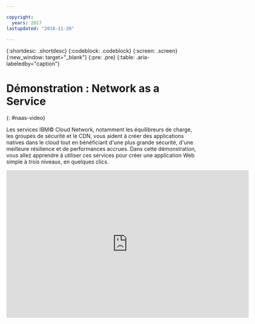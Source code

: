 ```yaml
---

copyright:
  years: 2017
lastupdated: "2018-11-20"

---
```


{:shortdesc: .shortdesc}
{:codeblock: .codeblock}
{:screen: .screen}
{:new_window: target="_blank"}
{:pre: .pre}
{:table: .aria-labeledby="caption"}

# Démonstration : Network as a Service
{: #naas-video}

Les services IBM© Cloud Network, notamment les équilibreurs de charge, les groupes de sécurité et le CDN, vous aident à créer des applications natives dans le cloud tout en bénéficiant d'une plus grande sécurité, d'une meilleure résilience et de performances accrues. Dans cette démonstration, vous allez apprendre à utiliser ces services pour créer une application Web simple à trois niveaux, en quelques clics.

<p>
  <div class="embed-responsive embed-responsive-16by9">
    <iframe class="embed-responsive-item" id="youtubeplayer" type="text/html" title="web-app-security-groups-load-balancer-cdn" width="640" height="390" src="https://www.youtube.com/embed/LRvNCXvtkX0?rel=0" frameborder="0" webkitallowfullscreen mozallowfullscreen allowfullscreen> </iframe>
  </div>
</p>

